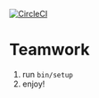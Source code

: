 [![CircleCI](https://circleci.com/gh/jmabry111/teamwork.svg?style=svg)](https://circleci.com/gh/jmabry111/teamwork)

# Teamwork

1. run `bin/setup`
2. enjoy!

